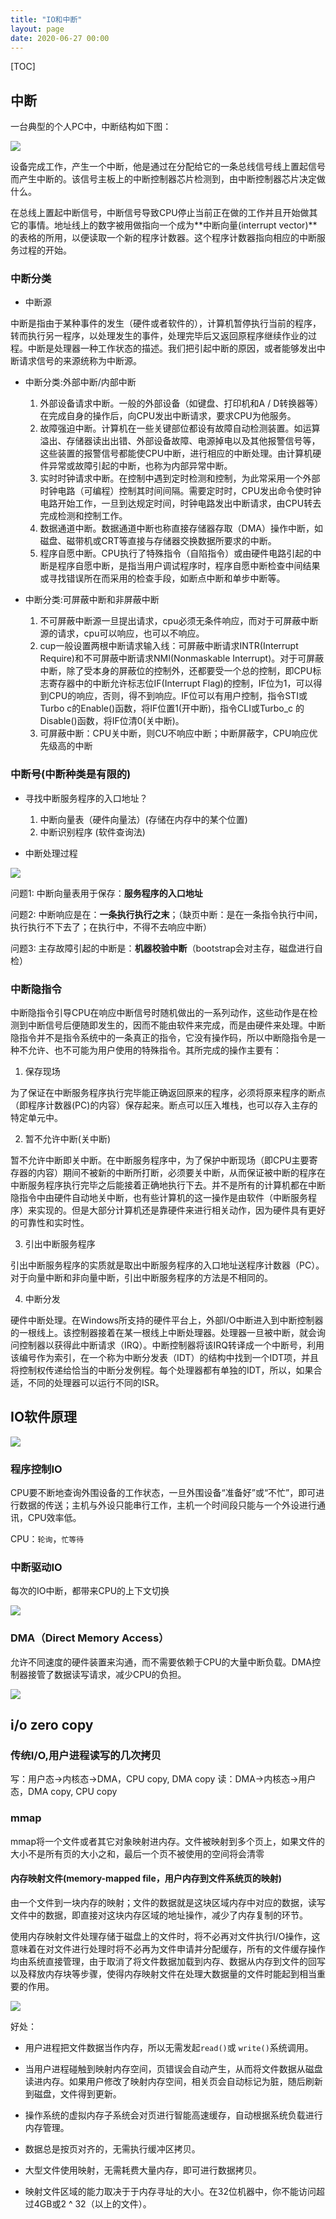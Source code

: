 ```yaml
---
title: "IO和中断"
layout: page
date: 2020-06-27 00:00
---
```


[TOC]

## 中断

一台典型的个人PC中，中断结构如下图：

![](https://raw.githubusercontent.com/doctording/sword_at_offer/master/content/java_io_net/imgs/interrupt.png)

设备完成工作，产生一个中断，他是通过在分配给它的一条总线信号线上置起信号而产生中断的。该信号主板上的中断控制器芯片检测到，由中断控制器芯片决定做什么。

在总线上置起中断信号，中断信号导致CPU停止当前正在做的工作并且开始做其它的事情。地址线上的数字被用做指向一个成为**中断向量(interrupt vector)**的表格的所用，以便读取一个新的程序计数器。这个程序计数器指向相应的中断服务过程的开始。

### 中断分类

* 中断源

中断是指由于某种事件的发生（硬件或者软件的），计算机暂停执行当前的程序，转而执行另一程序，以处理发生的事件，处理完毕后又返回原程序继续作业的过程。中断是处理器一种工作状态的描述。我们把引起中断的原因，或者能够发出中断请求信号的来源统称为中断源。

* 中断分类:外部中断/内部中断

    1. 外部设备请求中断。一般的外部设备（如键盘、打印机和A / D转换器等）在完成自身的操作后，向CPU发出中断请求，要求CPU为他服务。
    2. 故障强迫中断。计算机在一些关键部位都设有故障自动检测装置。如运算溢出、存储器读出出错、外部设备故障、电源掉电以及其他报警信号等，这些装置的报警信号都能使CPU中断，进行相应的中断处理。由计算机硬件异常或故障引起的中断，也称为内部异常中断。
    3. 实时时钟请求中断。在控制中遇到定时检测和控制，为此常采用一个外部时钟电路（可编程）控制其时间间隔。需要定时时，CPU发出命令使时钟电路开始工作，一旦到达规定时间，时钟电路发出中断请求，由CPU转去完成检测和控制工作。
    4. 数据通道中断。数据通道中断也称直接存储器存取（DMA）操作中断，如磁盘、磁带机或CRT等直接与存储器交换数据所要求的中断。
    5. 程序自愿中断。CPU执行了特殊指令（自陷指令）或由硬件电路引起的中断是程序自愿中断，是指当用户调试程序时，程序自愿中断检查中间结果或寻找错误所在而采用的检查手段，如断点中断和单步中断等。

* 中断分类:可屏蔽中断和非屏蔽中断

    1. 不可屏蔽中断源一旦提出请求，cpu必须无条件响应，而对于可屏蔽中断源的请求，cpu可以响应，也可以不响应。
    2. cup一般设置两根中断请求输入线：可屏蔽中断请求INTR(Interrupt Require)和不可屏蔽中断请求NMI(Nonmaskable Interrupt)。对于可屏蔽中断，除了受本身的屏蔽位的控制外，还都要受一个总的控制，即CPU标志寄存器中的中断允许标志位IF(Interrupt Flag)的控制，IF位为1，可以得到CPU的响应，否则，得不到响应。IF位可以有用户控制，指令STI或Turbo c的Enable()函数，将IF位置1(开中断)，指令CLI或Turbo_c 的Disable()函数，将IF位清0(关中断)。
    3. 可屏蔽中断：CPU关中断，则CU不响应中断；中断屏蔽字，CPU响应优先级高的中断

### 中断号(中断种类是有限的)

* 寻找中断服务程序的入口地址？

    1. 中断向量表（硬件向量法）(存储在内存中的某个位置)
    2. 中断识别程序 (软件查询法)

* 中断处理过程

![](https://raw.githubusercontent.com/doctording/sword_at_offer/master/content/java_io_net/imgs/interrupt_deal.png)

问题1: 中断向量表用于保存：**服务程序的入口地址**

问题2: 中断响应是在：**一条执行执行之末**；（缺页中断：是在一条指令执行中间，执行执行不下去了；在执行中，不得不去响应中断）

问题3: 主存故障引起的中断是：**机器校验中断**（bootstrap会对主存，磁盘进行自检）

### 中断隐指令

中断隐指令引导CPU在响应中断信号时随机做出的一系列动作，这些动作是在检测到中断信号后便随即发生的，因而不能由软件来完成，而是由硬件来处理。中断隐指令并不是指令系统中的一条真正的指令，它没有操作码，所以中断隐指令是一种不允许、也不可能为用户使用的特殊指令。其所完成的操作主要有：

1. 保存现场

为了保证在中断服务程序执行完毕能正确返回原来的程序，必须将原来程序的断点（即程序计数器(PC)的内容）保存起来。断点可以压入堆栈，也可以存入主存的特定单元中。

2. 暂不允许中断(关中断)

暂不允许中断即关中断。在中断服务程序中，为了保护中断现场（即CPU主要寄存器的内容）期间不被新的中断所打断，必须要关中断，从而保证被中断的程序在中断服务程序执行完毕之后能接着正确地执行下去。并不是所有的计算机都在中断隐指令中由硬件自动地关中断，也有些计算机的这一操作是由软件（中断服务程序）来实现的。但是大部分计算机还是靠硬件来进行相关动作，因为硬件具有更好的可靠性和实时性。

3. 引出中断服务程序

引出中断服务程序的实质就是取出中断服务程序的入口地址送程序计数器（PC）。对于向量中断和非向量中断，引出中断服务程序的方法是不相同的。

4. 中断分发

硬件中断处理。在Windows所支持的硬件平台上，外部I/O中断进入到中断控制器的一根线上。该控制器接着在某一根线上中断处理器。处理器一旦被中断，就会询问控制器以获得此中断请求（IRQ）。中断控制器将该IRQ转译成一个中断号，利用该编号作为索引，在一个称为中断分发表（IDT）的结构中找到一个IDT项，并且将控制权传递给恰当的中断分发例程。每个处理器都有单独的IDT，所以，如果合适，不同的处理器可以运行不同的ISR。

## IO软件原理

![](https://raw.githubusercontent.com/doctording/sword_at_offer/master/content/java_io_net/imgs/io_interface.png)

### 程序控制IO

CPU要不断地查询外围设备的工作状态，一旦外围设备“准备好”或“不忙”，即可进行数据的传送；主机与外设只能串行工作，主机一个时间段只能与一个外设进行通讯，CPU效率低。

CPU：`轮询`，`忙等待`

### 中断驱动IO

每次的IO中断，都带来CPU的上下文切换

![](https://raw.githubusercontent.com/doctording/sword_at_offer/master/content/java_io_net/imgs/io_way_interrupt.png)

### DMA（Direct Memory Access）

允许不同速度的硬件装置来沟通，而不需要依赖于CPU的大量中断负载。DMA控制器接管了数据读写请求，减少CPU的负担。

![](https://raw.githubusercontent.com/doctording/sword_at_offer/master/content/java_io_net/imgs/io_way_dma.png)

## i/o zero copy

### 传统I/O,用户进程读写的几次拷贝

写：用户态->内核态->DMA，CPU copy, DMA copy
读：DMA->内核态->用户态，DMA copy, CPU copy

### mmap

mmap将一个文件或者其它对象映射进内存。文件被映射到多个页上，如果文件的大小不是所有页的大小之和，最后一个页不被使用的空间将会清零

#### 内存映射文件(memory-mapped file，用户内存到文件系统页的映射)

由一个文件到一块内存的映射；文件的数据就是这块区域内存中对应的数据，读写文件中的数据，即直接对这块内存区域的地址操作，减少了内存复制的环节。

使用内存映射文件处理存储于磁盘上的文件时，将不必再对文件执行I/O操作，这意味着在对文件进行处理时将不必再为文件申请并分配缓存，所有的文件缓存操作均由系统直接管理，由于取消了将文件数据加载到内存、数据从内存到文件的回写以及释放内存块等步骤，使得内存映射文件在处理大数据量的文件时能起到相当重要的作用。

![](https://raw.githubusercontent.com/doctording/sword_at_offer/master/content/java_io_net/imgs/mem_file.png)

好处：

* 用户进程把文件数据当作内存，所以无需发起`read()`或 `write()`系统调用。

* 当用户进程碰触到映射内存空间，页错误会自动产生，从而将文件数据从磁盘读进内存。如果用户修改了映射内存空间，相关页会自动标记为脏，随后刷新到磁盘，文件得到更新。

* 操作系统的虚拟内存子系统会对页进行智能高速缓存，自动根据系统负载进行内存管理。

* 数据总是按页对齐的，无需执行缓冲区拷贝。

* 大型文件使用映射，无需耗费大量内存，即可进行数据拷贝。

* 映射文件区域的能力取决于于内存寻址的大小。在32位机器中，你不能访问超过4GB或2 ^ 32（以上的文件）。
